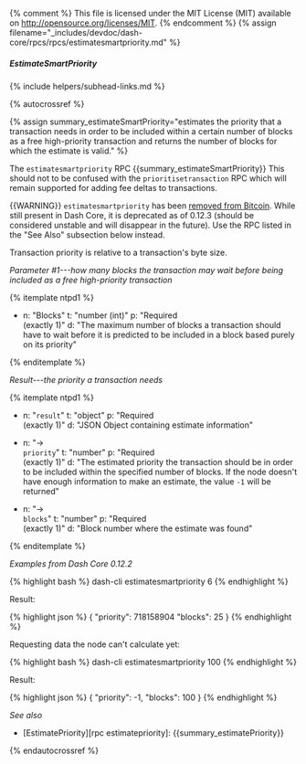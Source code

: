 {% comment %}
This file is licensed under the MIT License (MIT) available on
http://opensource.org/licenses/MIT.
{% endcomment %}
{% assign filename="_includes/devdoc/dash-core/rpcs/rpcs/estimatesmartpriority.md" %}

##### EstimateSmartPriority
{% include helpers/subhead-links.md %}

<!-- __ -->

{% autocrossref %}

{% assign summary_estimateSmartPriority="estimates the priority that a transaction needs in order to be included within a certain number of blocks as a free high-priority transaction and returns the number of blocks for which the estimate is valid." %}

The `estimatesmartpriority` RPC {{summary_estimateSmartPriority}} This should not to be confused with the `prioritisetransaction` RPC which will remain supported for adding fee deltas to transactions.

{{WARNING}} `estimatesmartpriority` has been [removed from Bitcoin](https://github.com/bitcoin/bitcoin/commit/fe282acd7604b5265762b24e531bdf1ebb1f009b). While still present in Dash Core, it is deprecated as of 0.12.3 (should be considered unstable and will disappear in the future). Use the RPC listed in the "See Also" subsection below instead.

Transaction priority is relative to a transaction's byte size.

*Parameter #1---how many blocks the transaction may wait before being included as a free high-priority transaction*

{% itemplate ntpd1 %}
- n: "Blocks"
  t: "number (int)"
  p: "Required<br>(exactly 1)"
  d: "The maximum number of blocks a transaction should have to wait before it is predicted to be included in a block based purely on its priority"

{% enditemplate %}

*Result---the priority a transaction needs*

{% itemplate ntpd1 %}
- n: "`result`"
  t: "object"
  p: "Required<br>(exactly 1)"
  d: "JSON Object containing estimate information"

- n: "→<br>`priority`"
  t: "number"
  p: "Required<br>(exactly 1)"
  d: "The estimated priority the transaction should be in order to be included within the specified number of blocks.  If the node doesn't have enough information to make an estimate, the value `-1` will be returned"

- n: "→<br>`blocks`"
  t: "number"
  p: "Required<br>(exactly 1)"
  d: "Block number where the estimate was found"

{% enditemplate %}

*Examples from Dash Core 0.12.2*

{% highlight bash %}
dash-cli estimatesmartpriority 6
{% endhighlight %}

Result:

{% highlight json %}
{
  "priority": 718158904
  "blocks": 25
}
{% endhighlight %}

Requesting data the node can't calculate yet:

{% highlight bash %}
dash-cli estimatesmartpriority 100
{% endhighlight %}

Result:

{% highlight json %}
{
  "priority": -1,
  "blocks": 100
}
{% endhighlight %}

*See also*

* [EstimatePriority][rpc estimatepriority]: {{summary_estimatePriority}}

{% endautocrossref %}
